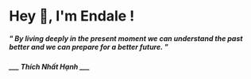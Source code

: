 <h1 title="head"> Hey 👋, I'm Endale !</h1>

**<h5><i>" By living deeply in the present moment we can understand the past better and we can prepare for a better future. "</i></h5>**

*<b>___ Thích Nhất Hạnh ___</b>*
